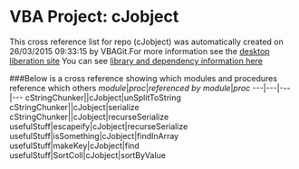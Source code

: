 # VBA Project: cJobject
This cross reference list for repo (cJobject) was automatically created on 26/03/2015 09:33:15 by VBAGit.For more information see the [desktop liberation site](http://ramblings.mcpher.com/Home/excelquirks/drivesdk/gettinggithubready "desktop liberation")
You can see [library and dependency information here](dependencies.md)

###Below is a cross reference showing which modules and procedures reference which others
*module*|*proc*|*referenced by module*|*proc*
---|---|---|---
cStringChunker||cJobject|unSplitToString
cStringChunker||cJobject|serialize
cStringChunker||cJobject|recurseSerialize
usefulStuff|escapeify|cJobject|recurseSerialize
usefulStuff|isSomething|cJobject|findInArray
usefulStuff|makeKey|cJobject|find
usefulStuff|SortColl|cJobject|sortByValue

